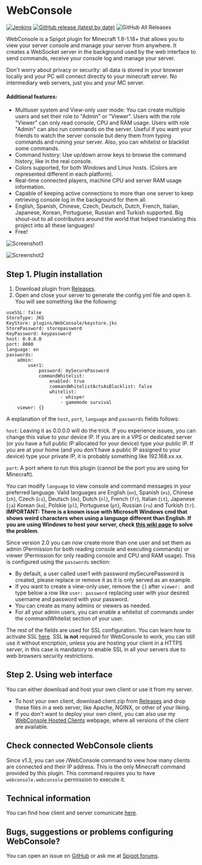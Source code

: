 # WebConsole

[![Jenkins](https://img.shields.io/jenkins/build?jobUrl=https%3A%2F%2Fjenkins.mesacarlos.es%2Fjob%2FWebConsole%2F)](https://jenkins.mesacarlos.es/job/WebConsole/)
[![GitHub release (latest by date)](https://img.shields.io/github/v/release/mesacarlos/WebConsole)](https://github.com/mesacarlos/WebConsole/releases/latest)
![GitHub All Releases](https://img.shields.io/github/downloads/mesacarlos/WebConsole/total?label=total%20downloads)

WebConsole is a Spigot plugin for Minecraft 1.8-1.18+ that allows you to view your server console and manage your server from anywhere. It creates a WebSocket server in the background used by the web interface to send commands, receive your console log and manage your server.

Don't worry about privacy or security: all data is stored in your browser locally and your PC will connect directly to your minecraft server. No intermediary web servers, just you and your MC server.

#### Additional features:
* Multiuser system and View-only user mode: You can create multiple users and set their role to "Admin" or "Viewer". Users with the role "Viewer" can only read console, CPU and RAM usage. Users with role "Admin" can also run commands on the server. Useful if you want your friends to watch the server console but deny them from typing commands and ruining your server. Also, you can whitelist or blacklist some commands.
* Command history: Use up/down arrow keys to browse the command history, like in the real console.
* Colors supported, for both Windows and Linux hosts. (Colors are represented different in each platform).
* Real-time connected players, machine CPU and server RAM usage information.
* Capable of keeping active connections to more than one server to keep retrieving console log in the background for them all.
* English, Spanish, Chinese, Czech, Deutsch, Dutch, French, Italian, Japanese, Korean, Portuguese, Russian and Turkish supported. Big shout-out to all contributors around the world that helped translating this project into all these languages!
* Free!

![Screenshot1](https://i.imgur.com/tWp3JaB.png)

![Screenshot2](https://i.imgur.com/Woay6TC.png)


## Step 1. Plugin installation

1. Download plugin from [Releases](https://github.com/mesacarlos/WebConsole/releases).
2. Open and close your server to generate the config.yml file and open it. You will see something like the following:

```
useSSL: false  
StoreType: JKS  
KeyStore: plugins/WebConsole/keystore.jks  
StorePassword: storepassword  
KeyPassword: keypassword  
host: 0.0.0.0  
port: 8080  
language: en  
passwords:  
    admin:  
        user1:  
            password: mySecurePassword  
            commandWhitelist:  
                enabled: true  
                commandWhitelistActsAsBlacklist: false  
                whitelist:  
                    - whisper  
                    - gamemode survival  
    viewer: {}  
```


A explanation of the `host`, `port`, `language` and `passwords` fields follows:

`host`: Leaving it as 0.0.0.0 will do the trick. If you experience issues, you can change this value to your device IP. If you are in a VPS or dedicated server (or you have a full public IP allocated for your device) type your public IP. If you are at your home (and you don't have a public IP assigned to your device) type your private IP, it is probably something like 192.168.xx.xx.

`port`: A port where to run this plugin (cannot be the port you are using for Minecraft).

You can modify `language` to view console and command messages in your preferred language. Valid languages are English (`en`), Spanish (`es`), Chinese (`zh`), Czech (`cs`), Deutsch (`de`), Dutch (`nl`), French (`fr`), Italian (`it`), Japanese (`ja`) Korean (`ko`), Polskie (`pl`), Portuguese (`pt`), Russian (`ru`) and Turkish (`tr`). **IMPORTANT: There is a known issue with Microsoft Windows cmd that shows weird characters when using a language different than English. If you are using Windows to host your server, check [this wiki page](https://github.com/mesacarlos/WebConsole/wiki/Show-local-characters-in-Windows-Console) to solve the problem**.

Since version 2.0 you can now create more than one user and set them as admin (Permission for both reading console and executing commands) or viewer (Permission for only reading console and CPU and RAM usage). This is configured using the `passwords` section:
- By default, a user called user1 with password mySecurePassword is created, please replace or remove it as it is only served as an example.
- If you want to create a view-only user, remove the `{}` after `viewer: ` and type below a row like `user: password` replacing user with your desired username and password with your password.
- You can create as many admins or viewers as needed.
- For all your admin users, you can enable a whitelist of commands under the commandWhitelist section of your user.

The rest of the fields are used for SSL configuration. You can learn how to activate SSL [here](https://github.com/mesacarlos/WebConsole/wiki/SSL-Configuration). SSL **is not** required for WebConsole to work, you can still use it without encription, unless you are hosting your client in a HTTPS server, in this case is mandatory to enable SSL in all your servers due to web browsers security restrictions.


## Step 2. Using web interface
You can either download and host your own client or use it from my server.
- To host your own client, download client.zip from [Releases](https://github.com/mesacarlos/WebConsole/releases) and drop these files in a web server, like Apache, NGINX, or other of your liking.
- If you don't want to deploy your own client, you can also use my [WebConsole Hosted Clients](https://mesacarlos.es/webconsole/) webpage, where all versions of the client are available.

## Check connected WebConsole clients
Since v1.3, you can use /WebConsole command to view how many clients are connected and their IP address. This is the only Minecraft command provided by this plugin. This command requires you to have `webconsole.webconsole` permission to execute it.


## Technical information

You can find how client and server comunicate [here](https://github.com/mesacarlos/WebConsole/wiki/WebSocket-commands-and-responses).

## Bugs, suggestions or problems configuring WebConsole?
You can open an issue on [GitHub](https://github.com/mesacarlos/WebConsole/issues) or ask me at [Spigot forums](https://www.spigotmc.org/threads/webconsole.390291/).